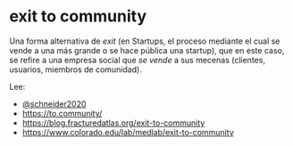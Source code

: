 # exit to community

Una forma alternativa de *exit* (en Startups, el proceso mediante el cual se vende a una más grande o se hace pública una startup), que en este caso, se refire a una empresa social que *se vende* a sus mecenas (clientes, usuarios, miembros de comunidad).

Lee:

* [@schneider2020](@schneider2020.md)
* https://to.community/
* https://blog.fracturedatlas.org/exit-to-community
* https://www.colorado.edu/lab/medlab/exit-to-community
